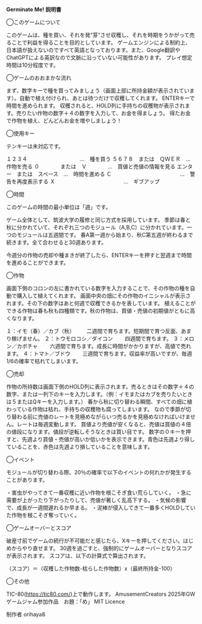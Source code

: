**Germinate Me! 説明書**

◯このゲームについて

このゲームは、種を買い、それを発”芽”させ収穫し、それを時期をうかがって売ることで利益を得ることを目的としています。
ゲームエンジンによる制約上、日本語が扱えないのですべて英語となっております。また、Google翻訳やChatGPTによる英訳なので文脈に沿っていない可能性があります。
プレイ想定時間は10分程度です。

◯ゲームのおおまかな流れ

まず、数字キーで種を買ってみましょう（画面上部に所持金額が表示されています）。自動で植え付けられ、あとは待つだけで収穫してくれます。
ENTERキーで時間を進められます。
収穫されると、HOLD列に手持ちの収穫物が表示されます。売りたい作物の数字＋４の数字を入力して、お金を得ましょう。
得たお金で作物を植え、どんどんお金を増やしましょう！

◯使用キー

テンキーは未対応です。

１２３４　　　　　　　　　　…　種を買う
５６７８　または　ＱＷＥＲ　…　作物を売る
０　　　　または　Ｖ　　　　…　買値と売値の情報を見る
エンター　または　スペース　…　時間を進める
Ｃ　　　　　　　　　　　　　…　警告を再度表示する
Ｘ　　　　　　　　　　　　　…　ギブアップ

◯時間

このゲームの時間の最小単位は「週」です。

ゲーム全体として、筑波大学の履修と同じ方式を採用しています。
季節は春と秋に分かれていて、それぞれ三つのモジュール（A,B,C）に分かれています。一つのモジュールは五週間です。
春A第一週から始まり、秋C第五週が終わるまで続きます。全て合わせると30週あります。

今週分の作物の売却や種まきが終了したら、ENTERキーを押すと翌週まで時間を進めることができます。

◯作物

画面下側のコロンの左に書かれている数字を入力することで、その作物の種を自動で購入して植えてくれます。
画面中央の畑にその作物のイニシャルが表示されます。その下の数字はあと何週で収穫できるかを表しています。
植えることができる作物は春も秋も四種類です。秋の作物は、買値・売値の初期値がともに高くなります。

１：イモ（春）／カブ（秋）
　　二週間で育ちます。短期間で育つ反面、あまり稼げません。
２：トウモロコシ／ダイコン
　　四週間で育ちます。
３：メロン／カボチャ
　　六週間で育ちます。成長に時間がかかりますが、高値で売れます。
４：トマト／ブドウ
　　三週間で育ちます。収益率が高いですが、毎週1/6の確率で枯れてしまいます。

◯売却

作物の所持数は画面下側のHOLD列に表示されます。売るときはその数字＋４の数字、または一列下のキーを入力します。（例：イモまたはカブを売りたいときは５またはQキーを入力します。）
春から秋に切り替わる瞬間、すべての畑に植わっている作物は枯れ、手持ちの収穫物も腐ってしまいます。
なので季節が切り替わる前に売値のレートを見極めながらいつ売るかを見極めなければいけません。レートは毎週変動します。
買値より売値が安くなると、売値は買値の４倍の値段になります。値段が逆転しそうなときは買い目です。
数字の０キーを押すと、先週より買値・売値が高いか低いかを表示できます。青色は先週より得していることを、赤色は先週より損していることを意味します。

◯イベント

モジュールが切り替わる際、20％の確率で以下のイベントの何れかが発生することがあります。

・害虫がやってきて一番収穫に近い作物を根こそぎ食い荒らしていく。
・急に需要が上がったり下がったりして、売値が著しく乱高下する。
・気候の影響で、成長が一週間遅れるか早まる。
・泥棒が侵入してきて一番多くHOLDしていた作物を根こそぎ奪っていく。

◯ゲームオーバーとスコア

破産寸前でゲームの続行が不可能だと感じたら、Xキーを押してください。はじめからやり直せます。
30週を過ごすと、強制的にゲームオーバーとなりスコアが表示されます。
スコアは、以下の計算式で算出されます。

（スコア）＝（収穫した作物数-枯らした作物数）x（最終所持金-100）


◯その他

TIC-80(https://tic80.com/)上で動作します。
AmusementCreators 2025年GWゲームジャム参加作品　お題：「め」
MIT Licence

制作者 orihaya8
